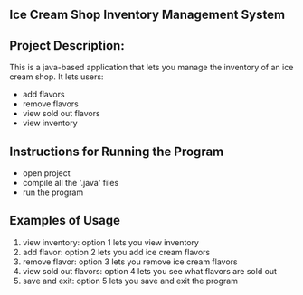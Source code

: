 Ice Cream Shop Inventory Management System
-

Project Description: 
-
  This is a java-based application that lets you manage the inventory of an ice cream shop. It lets users:
  * add flavors
 * remove flavors
 * view sold out flavors
 * view inventory

Instructions for Running the Program
-
* open project
* compile all the '.java' files
* run the program

Examples of Usage
-
1. view inventory: option 1 lets you view inventory
2. add flavor: option 2 lets you add ice cream flavors
3. remove flavor: option 3 lets you remove ice cream flavors
4. view sold out flavors: option 4 lets you see what flavors are sold out
5. save and exit: option 5 lets you save and exit the program
